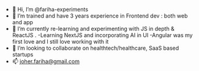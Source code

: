 - 👋 Hi, I’m @fariha-experiments
- 👀 I’m trained and have 3 years experience in Frontend dev : both web and app
- 🌱 I’m currently re-learning and experimenting with JS in depth & ReactJS .
      -Learning NextJS and incorporating AI in UI
      -Angular was my first love and I still love working with it
- 💞️ I’m looking to collaborate on healthtech/healthcare, SaaS based startups
- 📫 joher.fariha@gmail.com


